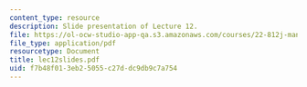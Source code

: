 ```yaml
---
content_type: resource
description: Slide presentation of Lecture 12.
file: https://ol-ocw-studio-app-qa.s3.amazonaws.com/courses/22-812j-managing-nuclear-technology-spring-2004/f7b48f013eb25055c27ddc9db9c7a754_lec12slides.pdf
file_type: application/pdf
resourcetype: Document
title: lec12slides.pdf
uid: f7b48f01-3eb2-5055-c27d-dc9db9c7a754
---
```

